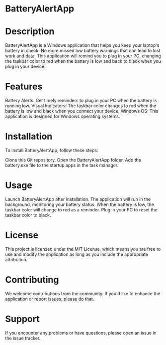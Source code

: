 # BatteryAlertApp


# Description

BatteryAlertApp is a Windows application that helps you keep your laptop's battery in check. No more missed low battery warnings that can lead to lost work and data. This application will remind you to plug in your PC, changing the taskbar color to red when the battery is low and back to black when you plug in your device.


# Features

Battery Alerts: Get timely reminders to plug in your PC when the battery is running low.
Visual Indicators: The taskbar color changes to red when the battery is low and black when you connect your device.
Windows OS: This application is designed for Windows operating systems.


# Installation

To install BatteryAlertApp, follow these steps:

Clone this Git repository.
Open the BatteryAlertApp folder.
Add the battery.exe file to the startup apps in the task manager.


# Usage

Launch BatteryAlertApp after installation.
The application will run in the background, monitoring your battery status.
When the battery is low, the taskbar color will change to red as a reminder.
Plug in your PC to reset the taskbar color to black.


# License

This project is licensed under the MIT License, which means you are free to use and modify the application as long as you include the appropriate attribution.

# Contributing

We welcome contributions from the community. If you'd like to enhance the application or report issues, please do that.


# Support

If you encounter any problems or have questions, please open an issue in the issue tracker.